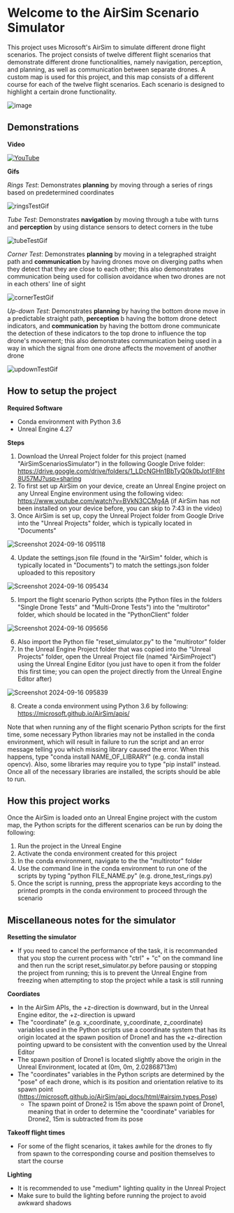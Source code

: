 # Welcome to the AirSim Scenario Simulator

This project uses Microsoft's AirSim to simulate different drone flight scenarios. The project consists of twelve different flight scenarios that demonstrate different drone functionalities, namely navigation, perception, and planning, as well as communication between separate drones. A custom map is used for this project, and this map consists of a different course for each of the twelve flight scenarios.  Each scenario is designed to highlight a certain drone functionality.

![image](https://github.com/user-attachments/assets/e9ab848a-aeac-4a2a-9f70-78ee61507759)


## Demonstrations

**Video**

[![YouTube](http://i.ytimg.com/vi/XJz8n5WocY0/hqdefault.jpg)](https://www.youtube.com/watch?v=XJz8n5WocY0)


**Gifs**

*Rings Test*: Demonstrates **planning** by moving through a series of rings based on predetermined coordinates

![ringsTestGif](https://github.com/user-attachments/assets/7a0076b5-2833-4a1e-9617-a71eb15f520e)


*Tube Test*: Demonstrates **navigation** by moving through a tube with turns and **perception** by using distance sensors to detect corners in the tube

![tubeTestGif](https://github.com/user-attachments/assets/2853a550-6b56-48fc-8e31-3c8b1ef5e97a)


*Corner Test*: Demonstrates **planning** by moving in a telegraphed straight path and **communication** by having drones move on diverging paths when they detect that they are close to each other; this also demonstrates communication being used for collision avoidance when two drones are not in each others' line of sight

![cornerTestGif](https://github.com/user-attachments/assets/34860802-8536-4e6b-8867-2692cdf09a4a)


*Up-down Test*: Demonstrates **planning** by having the bottom drone move in a predictable straight path, **perception** b having the bottom drone detect indicators, and **communication** by having the bottom drone communicate the detection of these indicators to the top drone to influence the top drone's movement; this also demonstrates communication being used in a way in which the signal from one drone affects the movement of another drone

![updownTestGif](https://github.com/user-attachments/assets/de873ddb-d682-43f6-8d83-0cf40c1cc728)


## How to setup the project

**Required Software**
- Conda environment with Python 3.6
- Unreal Engine 4.27

**Steps**
1) Download the Unreal Project folder for this project (named "AirSimScenariosSimulator") in the following Google Drive folder: https://drive.google.com/drive/folders/1_LDcNGHn1BbTyQ0k0bJot1F8ht8U57MJ?usp=sharing
2) To first set up AirSim on your device, create an Unreal Engine project on any Unreal Engine environment using the following video: https://www.youtube.com/watch?v=BVkN3CCMg4A (if AirSim has not been installed on your device before, you can skip to 7:43 in the video)
3) Once AirSim is set up, copy the Unreal Project folder from Google Drive into the "Unreal Projects" folder, which is typically located in "Documents"

![Screenshot 2024-09-16 095118](https://github.com/user-attachments/assets/70c824d9-23d1-45c4-a3c0-9076b044b772)


4) Update the settings.json file (found in the "AirSim" folder, which is typically located in "Documents") to match the settings.json folder uploaded to this repository

![Screenshot 2024-09-16 095434](https://github.com/user-attachments/assets/67487f03-7880-4791-b9a7-c7245a93d12d)


5) Import the flight scenario Python scripts (the Python files in the folders "Single Drone Tests" and "Multi-Drone Tests") into the "multirotor" folder, which should be located in the "PythonClient" folder

![Screenshot 2024-09-16 095656](https://github.com/user-attachments/assets/4e881eb3-cd9a-47cf-81de-742cd8d9cda9)


6) Also import the Python file "reset_simulator.py" to the "multirotor" folder
7) In the Unreal Engine Project folder that was copied into the "Unreal Projects" folder, open the Unreal Project file (named "AirSimProject") using the Unreal Engine Editor (you just have to open it from the folder this first time; you can open the project directly from the Unreal Engine Editor after)

![Screenshot 2024-09-16 095839](https://github.com/user-attachments/assets/800d8a4c-3050-468a-9e3b-4b8e484809e1)


8) Create a conda environment using Python 3.6 by following: https://microsoft.github.io/AirSim/apis/

Note that when running any of the flight scenario Python scripts for the first time, some necessary Python libraries may not be installed in the conda environment, which will result in failure to run the script and an error message telling you which missing library caused the error. When this happens, type "conda install NAME_OF_LIBRARY" (e.g. conda install opencv). Also, some libraries may require you to type "pip install" instead. Once all of the necessary libraries are installed, the scripts should be able to run.


## How this project works

Once the AirSim is loaded onto an Unreal Engine project with the custom map, the Python scripts for the different scenarios can be run by doing the following:

1) Run the project in the Unreal Engine
2) Activate the conda environment created for this project
3) In the conda environment, navigate to the the "multirotor" folder
4) Use the command line in the conda environment to run one of the scripts by typing "python FILE_NAME.py" (e.g. drone_test_rings.py)
5) Once the script is running, press the appropriate keys according to the printed prompts in the conda environment to proceed through the scenario


## Miscellaneous notes for the simulator

**Resetting the simulator**
- If you need to cancel the performance of the task, it is recommanded that you stop the current process with "ctrl" + "c" on the command line and then run the script reset_simulator.py before pausing or stopping the project from running; this is to prevent the Unreal Engine from freezing when attempting to stop the project while a task is still running

**Coordiates**
- In the AirSim APIs, the +z-direction is downward, but in the Unreal Engine editor, the +z-direction is upward
- The "coordinate" (e.g. x_coordinate, y_coordinate, z_coordinate) variables used in the Python scripts use a coordinate system that has its origin located at the spawn position of Drone1 and has the +z-direction pointing upward to be consistent with the convention used by the Unreal Editor
- The spawn position of Drone1 is located slightly above the origin in the Unreal Environment, located at (0m, 0m, 2.02868713m)
- The "coordinates" variables in the Python scripts are determined by the "pose" of each drone, which is its position and orientation relative to its spawn point (https://microsoft.github.io/AirSim/api_docs/html/#airsim.types.Pose)
    - The spawn point of Drone2 is 15m above the spawn point of Drone1, meaning that in order to determine the "coordinate" variables for Drone2, 15m is subtracted from its pose

**Takeoff flight times**
- For some of the flight scenarios, it takes awhile for the drones to fly from spawn to the corresponding course and position themselves to start the course

**Lighting**
- It is recommended to use "medium" lighting quality in the Unreal Project
- Make sure to build the lighting before running the project to avoid awkward shadows
